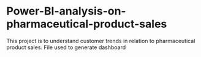 # Power-BI-analysis-on-pharmaceutical-product-sales
This project is to understand customer trends in relation to pharmaceutical product sales.
File used to generate dashboard 
